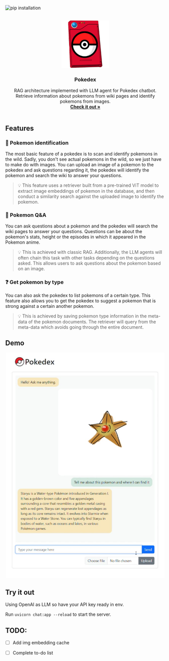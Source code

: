 ![pip installation](img/python3_ver.svg)
<!-- PROJECT LOGO -->
<br />
<div align="center">
  <a href="https://github.com/Xinyu-ham/pokedex">
    <img src="static/icon.png" alt="Logo" width="150" height="150">
  </a>

  <h3 align="center">Pokedex</h3>

  <p align="center">
    RAG architecture implemented with LLM agent for Pokedex chatbot. Retrieve information about pokemons from wiki pages and identify pokemons from images.
    <br />
    <a href="#Demo"><strong>Check it out »</strong></a>
    <br />
    <br />
  </p>
</div>





## Features

### 🔎 Pokemon identification
The most basic feature of a pokedex is to scan and identify pokemons in the wild. Sadly, you don't see actual pokemons in the wild, so we just have to make do with images. You can upload an image of a pokemon to the pokedex and ask questions regarding it, the pokedex will identify the pokemon and search the wiki to answer your questions.
> 💡 This feature uses a retriever built from a pre-trained ViT model to extract image embeddings of pokemon in the database, and then conduct a similarity search against the uploaded image to identify the pokemon.
### 📖 Pokemon Q&A
You can ask questions about a pokemon and the pokedex will search the wiki pages to answer your questions. Questions can be about the pokemon's stats, height or the episodes in which it appeared in the Pokemon anime.
> 💡 This is achieved with classic RAG. Additionally, the LLM agents will often chain this task with other tasks depending on the questions asked. This allows users to ask questions about the pokemon based on an image.
### ❓ Get pokemon by type
You can also ask the pokedex to list pokemons of a certain type. This feature also allows you to get the pokedex to suggest a pokemon that is strong against a certain another pokemon.
> 💡 This is achieved by saving pokemon type information in the meta-data of the pokemon documents. The retriever will query from the meta-data which avoids going through the entire document.


## Demo
<div style="text-align:center"><img src="static/demo.jpeg" width="500"></img></div>



## Try it out
Using OpenAI as LLM so have your API key ready in env.

Run `uvicorn chat:app --reload` to start the server.

## TODO:
- [ ] Add img embedding cache
- [ ] Complete to-do list





